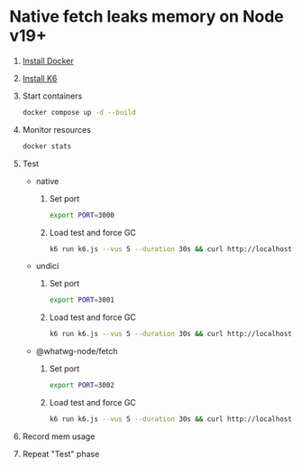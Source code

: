 # Native fetch leaks memory on Node v19+

1. [Install Docker](https://docs.docker.com/engine/install)
1. [Install K6](https://k6.io/docs/get-started/installation)
1. Start containers
   ```sh
   docker compose up -d --build
   ```
1. Monitor resources
   ```sh
   docker stats
   ```
1. Test

   - native

     1. Set port

        ```sh
        export PORT=3000
        ```

     1. Load test and force GC
        ```sh
        k6 run k6.js --vus 5 --duration 30s && curl http://localhost:$PORT/gc
        ```

   - undici

     1. Set port

        ```sh
        export PORT=3001
        ```

     1. Load test and force GC
        ```sh
        k6 run k6.js --vus 5 --duration 30s && curl http://localhost:$PORT/gc
        ```

   - @whatwg-node/fetch

     1. Set port

        ```sh
        export PORT=3002
        ```

     1. Load test and force GC

        ```sh
        k6 run k6.js --vus 5 --duration 30s && curl http://localhost:$PORT/gc
        ```

1. Record mem usage
1. Repeat "Test" phase
